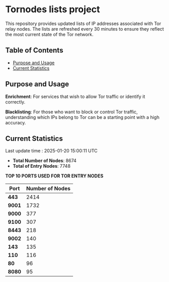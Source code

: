 # Tornodes lists project

This repository provides updated lists of IP addresses associated with Tor relay nodes. The lists are refreshed every 30 minutes to ensure they reflect the most current state of the Tor network.

## Table of Contents

- [Purpose and Usage](#purpose-and-usage)
- [Current Statistics](#current-statistics)


## Purpose and Usage

**Enrichment**: For services that wish to allow Tor traffic or identify it correctly.

**Blacklisting**: For those who want to block or control Tor traffic, understanding which IPs belong to Tor can be a starting point with a high accuracy.

## Current Statistics

Last update time : 2025-01-20 15:00:11 UTC

- **Total Number of Nodes**: 8674
- **Total of Entry Nodes**: 7748

**TOP 10 PORTS USED FOR TOR ENTRY NODES**

| **Port** | **Number of Nodes** |
|------|-----------------|
| **443**   | 2414  |
| **9001**   | 1732  |
| **9000**   | 377  |
| **9100**   | 307  |
| **8443**   | 218  |
| **9002**   | 140  |
| **143**   | 135  |
| **110**   | 116  |
| **80**   | 96  |
| **8080**   | 95  |

